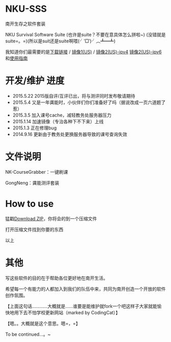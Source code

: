 NKU-SSS
=======
南开生存之软件套装

NKU Survival Software Suite (也许是suite？不要在意具体怎么拼啦~) (没错就是suite=。=)(所以是suit还是suite啊喂(╯‵□′)╯︵┻━┻)

我知道你们最需要的是[下载链接](https://github.com/NKUCodingCat/NKU-SSS/archive/master.zip) / [镜像1(US)](http://vps1.nkucodingcat.com/test/cdn/) /  [镜像2(US)-ipv4](http://clatter.cn/proj/nkucdn/)  [镜像2(US)-ipv6](http://ipv6.clatter.cn/proj/nkucdn/)和[使用指南](https://github.com/NKUCodingCat/NKU-SSS/wiki)

开发/维护 进度
=========
- 2015.5.22  2015版自评/互评已出，将与测评同时发布敬请期待
- 2015.5.4   又是一年龚能时，小伙伴们你们准备好了吗（据说改成一页六道题了惹）
- 2015.3.5   加入课号cache，减轻教务处服务器压力
- 2015.1.14  加速镜像（专治各种下不下来）上线
- 2015.1.3   正在修理bug
- 2014.9.16  更新由于教务处更换服务器导致的课号查询失效

文件说明
=======
NK-CourseGrabber：一键刷课

GongNeng：龚能测评套装

How to use
========
猛戳[Download ZIP](https://github.com/NKUCodingCat/NKU-SSS/archive/master.zip)，你将会的到一个压缩文件

打开压缩文件找到你要的东西

以上

其他
=======
写这些软件的目的在于帮助各位更好地在南开生活。

希望每一个有能力的人都加入到我们的队伍中来，共同为南开创造一个开放的软件创作氛围。

【上面这句话…………大概就是……谁要是能维护就fork一个吧这样子大家就能愉快地用下去不怕学校更新网站（marked by CodingCat）】

【嗯。。大概就是这个意思。嗯=，=】

To be continued…。~

